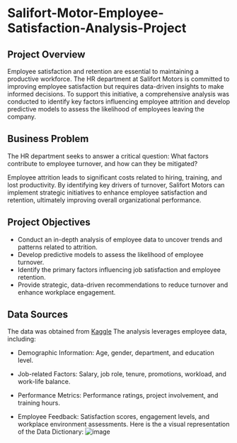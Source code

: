 # Salifort-Motor-Employee-Satisfaction-Analysis-Project

## Project Overview
Employee satisfaction and retention are essential to maintaining a productive workforce. The HR department at Salifort Motors is committed to improving employee satisfaction but requires data-driven insights to make informed decisions. To support this initiative, a comprehensive analysis was conducted to identify key factors influencing employee attrition and develop predictive models to assess the likelihood of employees leaving the company.


## Business Problem
The HR department seeks to answer a critical question:
What factors contribute to employee turnover, and how can they be mitigated?

Employee attrition leads to significant costs related to hiring, training, and lost productivity. By identifying key drivers of turnover, Salifort Motors can implement strategic initiatives to enhance employee satisfaction and retention, ultimately improving overall organizational performance.

## Project Objectives
- Conduct an in-depth analysis of employee data to uncover trends and patterns related to attrition.
- Develop predictive models to assess the likelihood of employee turnover.
- Identify the primary factors influencing job satisfaction and employee retention.
- Provide strategic, data-driven recommendations to reduce turnover and enhance workplace engagement.

## Data Sources
The data was obtained from [Kaggle](https://www.kaggle.com/datasets/mfaisalqureshi/hr-analytics-and-job-prediction?select=HR_comma_sep.csv)
The analysis leverages employee data, including:

- Demographic Information: Age, gender, department, and education level.

- Job-related Factors: Salary, job role, tenure, promotions, workload, and work-life balance.

- Performance Metrics: Performance ratings, project involvement, and training hours.

- Employee Feedback: Satisfaction scores, engagement levels, and workplace environment assessments.
Here is the a visual representation of the Data Dictionary:
![image](https://github.com/user-attachments/assets/d2530d1f-c0ec-4a82-b893-678448e6ef6c)
